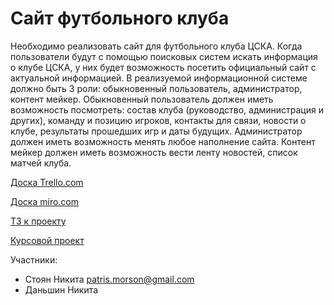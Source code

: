 # Сайт футбольного клуба

Необходимо реализовать сайт для футбольного клуба ЦСКА. Когда пользователи будут с помощью поисковых систем искать информация о клубе ЦСКА, у них будет возможность посетить официальный сайт с актуальной информацией. В реализуемой информационной системе должно быть 3 роли: обыкновенный пользователь, администратор, контент мейкер. Обыкновенный пользователь должен иметь возможность посмотреть: состав клуба (руководство, администрация и других), команду и позицию игроков, контакты для связи, новости о клубе, результаты прошедших игр и даты будущих. Администратор должен иметь возможность менять любое наполнение сайта. Контент мейкер должен иметь возможность вести ленту новостей, список матчей клуба.

[Доска Trello.com](https://trello.com/b/kFPtIXOA/%D1%81%D0%BE%D0%B7%D0%B4%D0%B0%D0%BD%D0%B8%D0%B5-%D1%81%D0%B0%D0%B9%D1%82%D0%B0-%D1%84%D1%83%D1%82%D0%B1%D0%BE%D0%BB%D1%8C%D0%BD%D0%BE%D0%B3%D0%BE-%D0%BA%D0%BB%D1%83%D0%B1%D0%B0)

[Доска miro.com](https://miro.com/app/board/o9J_kvUMc2g=/)

[ТЗ к проекту](https://github.com/nikdan36/projectTP/tree/write-T3/техническое_задание.docx)

[Курсовой проект](https://github.com/nikdan36/projectTP/tree/write-T3/курсовой_проект.docx)

Участники:

- Стоян Никита patris.morson@gmail.com
- Даньшин Никита 
